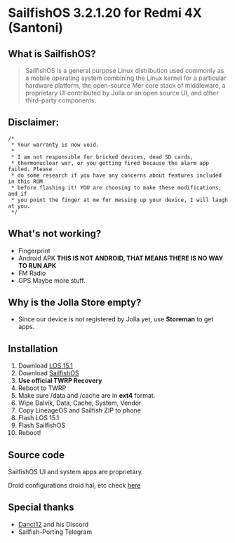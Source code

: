 # SailfishOS 3.2.1.20 for Redmi 4X (Santoni)

## What is SailfishOS?
> SailfishOS is a general purpose Linux distribution used commonly as a mobile operating system combining the Linux kernel for a particular hardware platform, the open-source Mer core stack of middleware, a proprietary UI contributed by Jolla or an open source UI, and other third-party components.

## Disclaimer:
```
/*
 * Your warranty is now void.
 *
 * I am not responsible for bricked devices, dead SD cards,
 * thermonuclear war, or you getting fired because the alarm app failed. Please
 * do some research if you have any concerns about features included in this ROM
 * before flashing it! YOU are choosing to make these modifications, and if
 * you point the finger at me for messing up your device, I will laugh at you.
 */
 ```
 
 ## What's not working?
 - Fingerprint
 - Android APK **THIS IS NOT ANDROID, THAT MEANS THERE IS NO WAY TO RUN APK**
 - FM Radio
 - GPS
 Maybe more stuff.
 
 ## Why is the Jolla Store empty?
 - Since our device is not registered by Jolla yet, use **Storeman** to get apps.
 
 ## Installation
1. Download [LOS 15.1](https://github.com/freebytego/santonifish/releases)
2. Download [SailfishOS](https://github.com/freebytego/santonifish/releases)
3. **Use official TWRP Recovery**
4. Reboot to TWRP
5. Make sure /data and /cache are in **ext4** format.
6. Wipe Dalvik, Data, Cache, System, Vendor
7. Copy LineageOS and Sailfish ZIP to phone
8. Flash LOS 15.1
9. Flash SailfishOS
10. Reboot!


## Source code
SailfishOS UI and system apps are proprietary.

Droid configurations droid hal, etc check [here](https://github.com/freebytego)

## Special thanks
- [Danct12](https://github.com/danct12) and his Discord
- Sailfish-Porting Telegram

